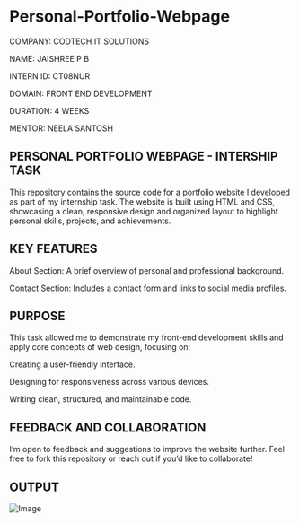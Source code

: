 # Personal-Portfolio-Webpage

COMPANY: CODTECH IT SOLUTIONS

NAME: JAISHREE P B

INTERN ID: CT08NUR

DOMAIN: FRONT END DEVELOPMENT

DURATION: 4 WEEKS

MENTOR: NEELA SANTOSH

## PERSONAL PORTFOLIO WEBPAGE - INTERSHIP TASK

This repository contains the source code for a portfolio website I developed as part of my internship task. The website is built using HTML and CSS, showcasing a clean, responsive design and organized layout to highlight personal skills, projects, and achievements.

## KEY FEATURES

About Section: A brief overview of personal and professional background.

Contact Section: Includes a contact form and links to social media profiles.

## PURPOSE

This task allowed me to demonstrate my front-end development skills and apply core concepts of web design, focusing on:

Creating a user-friendly interface.

Designing for responsiveness across various devices.

Writing clean, structured, and maintainable code.

## FEEDBACK AND COLLABORATION

I’m open to feedback and suggestions to improve the website further. Feel free to fork this repository or reach out if you’d like to collaborate!

## OUTPUT

![Image](https://github.com/user-attachments/assets/8546cc70-b56b-454d-9aad-82ae68f8cc18)
